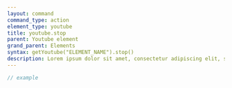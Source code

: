 ```yaml
---
layout: command
command_type: action
element_type: youtube
title: youtube.stop
parent: Youtube element
grand_parent: Elements
syntax: getYoutube("ELEMENT_NAME").stop()
description: Lorem ipsum dolor sit amet, consectetur adipiscing elit, sed do eiusmod tempor incididunt ut labore et dolore magna aliqua. Ut enim ad minim veniam, quis nostrud exercitation ullamco laboris nisi ut aliquip ex ea commodo consequat.
---
```


```javascript
// example
```